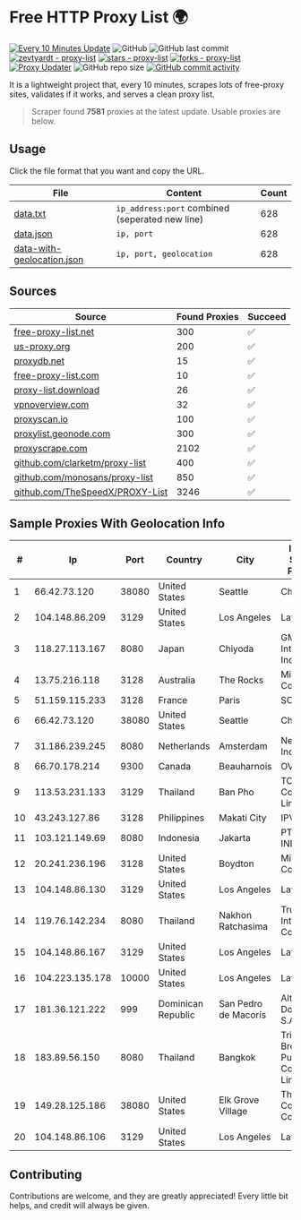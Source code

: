 
# Free HTTP Proxy List 🌍

[![Every 10 Minutes Update](https://github.com/mertguvencli/http-proxy-list/actions/workflows/main.yml/badge.svg?branch=main)](https://github.com/mertguvencli/http-proxy-list/actions/workflows/main.yml)
![GitHub](https://img.shields.io/github/license/mertguvencli/http-proxy-list)
![GitHub last commit](https://img.shields.io/github/last-commit/mertguvencli/http-proxy-list)
[![zevtyardt - proxy-list](https://img.shields.io/static/v1?label=zevtyardt&message=proxy-list&color=blue&logo=github)](https://github.com/zevtyardt/proxy-list "Go to GitHub repo")
[![stars - proxy-list](https://img.shields.io/github/stars/zevtyardt/proxy-list?style=social)](https://github.com/zevtyardt/proxy-list)
[![forks - proxy-list](https://img.shields.io/github/forks/zevtyardt/proxy-list?style=social)](https://github.com/zevtyardt/proxy-list)
[![Proxy Updater](https://github.com/zevtyardt/proxy-list/workflows/Proxy%20Updater/badge.svg)](https://github.com/zevtyardt/proxy-list/actions?query=workflow:"Proxy+Updater")
![GitHub repo size](https://img.shields.io/github/repo-size/zevtyardt/proxy-list)
[![GitHub commit activity](https://img.shields.io/github/commit-activity/m/zevtyardt/proxy-list?logo=commits)](https://github.com/zevtyardt/proxy-list/commits/main)

It is a lightweight project that, every 10 minutes, scrapes lots of free-proxy sites, validates if it works, and serves a clean proxy list.

> Scraper found **7581** proxies at the latest update. Usable proxies are below.

## Usage

Click the file format that you want and copy the URL.

|File|Content|Count|
|----|-------|-----|
|[data.txt](https://raw.githubusercontent.com/mertguvencli/http-proxy-list/main/proxy-list/data.txt)|`ip_address:port` combined (seperated new line)|628|
|[data.json](https://raw.githubusercontent.com/mertguvencli/http-proxy-list/main/proxy-list/data.json)|`ip, port`|628|
|[data-with-geolocation.json](https://raw.githubusercontent.com/mertguvencli/http-proxy-list/main/proxy-list/data-with-geolocation.json)|`ip, port, geolocation`|628|

## Sources

|Source|Found Proxies|Succeed|
|------|-------------|-------|
|[free-proxy-list.net](https://free-proxy-list.net)|300|✅|
|[us-proxy.org](https://www.us-proxy.org)|200|✅|
|[proxydb.net](http://proxydb.net)|15|✅|
|[free-proxy-list.com](https://free-proxy-list.com/?page=&port=&type%5B%5D=http&type%5B%5D=https&up_time=0&search=Search)|10|✅|
|[proxy-list.download](https://www.proxy-list.download/HTTP)|26|✅|
|[vpnoverview.com](https://vpnoverview.com/privacy/anonymous-browsing/free-proxy-servers)|32|✅|
|[proxyscan.io](https://www.proxyscan.io)|100|✅|
|[proxylist.geonode.com](https://proxylist.geonode.com/api/proxy-list?limit=300&page=1&sort_by=lastChecked&sort_type=desc&protocols=http,https)|300|✅|
|[proxyscrape.com](https://api.proxyscrape.com/v2/?request=displayproxies&protocol=http&timeout=10000&country=all&ssl=all&anonymity=all)|2102|✅|
|[github.com/clarketm/proxy-list](https://raw.githubusercontent.com/clarketm/proxy-list/master/proxy-list-raw.txt)|400|✅|
|[github.com/monosans/proxy-list](https://raw.githubusercontent.com/monosans/proxy-list/main/proxies/http.txt)|850|✅|
|[github.com/TheSpeedX/PROXY-List](https://raw.githubusercontent.com/TheSpeedX/PROXY-List/master/http.txt)|3246|✅|


## Sample Proxies With Geolocation Info

|#|Ip|Port|Country|City|Internet Service Provider|
|-|--|----|-------|----|-------------------------|
|1|66.42.73.120|38080|United States|Seattle|Choopa|
|2|104.148.86.209|3129|United States|Los Angeles|LayerHost|
|3|118.27.113.167|8080|Japan|Chiyoda|GMO Internet, Inc.|
|4|13.75.216.118|3128|Australia|The Rocks|Microsoft Corporation|
|5|51.159.115.233|3128|France|Paris|SCALEWAY|
|6|66.42.73.120|38080|United States|Seattle|Choopa|
|7|31.186.239.245|8080|Netherlands|Amsterdam|NetSkope Inc|
|8|66.70.178.214|9300|Canada|Beauharnois|OVH SAS|
|9|113.53.231.133|3129|Thailand|Ban Pho|TOT Public Company Limited|
|10|43.243.127.86|3128|Philippines|Makati City|IPVG|
|11|103.121.149.69|8080|Indonesia|Jakarta|PT EMERIO INDONESIA|
|12|20.241.236.196|3128|United States|Boydton|Microsoft Corporation|
|13|104.148.86.130|3129|United States|Los Angeles|LayerHost|
|14|119.76.142.234|8080|Thailand|Nakhon Ratchasima|True Internet Co., Ltd.|
|15|104.148.86.167|3129|United States|Los Angeles|LayerHost|
|16|104.223.135.178|10000|United States|Los Angeles|LayerHost|
|17|181.36.121.222|999|Dominican Republic|San Pedro de Macorís|Altice Dominicana S.A.|
|18|183.89.56.150|8080|Thailand|Bangkok|Triple T Broadband Public Company Limited|
|19|149.28.125.186|38080|United States|Elk Grove Village|The Constant Company|
|20|104.148.86.106|3129|United States|Los Angeles|LayerHost|



## Contributing

Contributions are welcome, and they are greatly appreciated! Every
little bit helps, and credit will always be given.

